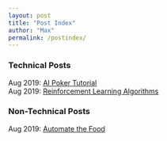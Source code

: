 ```yaml
---
layout: post
title: "Post Index"
author: "Max"
permalink: /postindex/
---
```


### Technical Posts
Aug 2019: [AI Poker Tutorial](https://chisness.github.io/2019-04-25/artificial-intelligence-poker-tutorial)<br>
Aug 2019: [Reinforcement Learning Algorithms](https://chisness.github.io/2019-07-01/reinforcement-learning-algorithms)

### Non-Technical Posts
Aug 2019: [Automate the Food](https://chisness.github.io/2019-04-26/automate-the-food)

